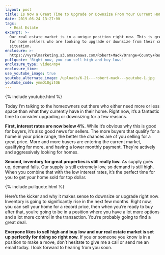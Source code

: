 ```yaml
---
layout: post
title: Is Now a Great Time to Upgrade or Downsize From Your Current Home?
date: 2019-06-24 13:27:00
tags:
  - Real Estate
excerpt: >-
  Our real estate market is in a unique position right now. This is great news
  for home sellers who are looking to upgrade or downsize from their current
  situation.
enclosure: >-
  https://vyralmarketing.s3.amazonaws.com/Robert+Mack/Orange+County+Real+Estate+Agent-+Is+Now+a+Great+Time+to+Upgrade+or+Downsize+From+Your+Current+Home_.mp4
pullquote: 'Right now, you can sell high and buy low.'
enclosure_type: video/mp4
enclosure_time:
use_youtube_image: true
youtube_alternate_image: /uploads/6-21---robert-mack---youtube-1.jpg
youtube_code: ymmO18gitQE
---
```


{% include youtube.html %}

Today I’m talking to the homeowners out there who either need more or less space than what they currently have in their home. Right now, it’s a fantastic time to consider upgrading or downsizing for a few reasons.

**First, interest rates are now below 4%.** While it’s obvious why this is good for buyers, it’s also good news for sellers. The more buyers that qualify for a home in your price range, the better the chances are of you selling for a great price. More and more buyers are entering the current market, qualifying for more, and having a lower monthly payment. They're actively and aggressively looking for homes.

**Second, inventory for great properties is still really low.** As supply goes up, demand falls. Our supply is still extremely low, so demand is still high. When you combine that with the low interest rates, it’s the perfect time for you to get your home sold for top dollar.

{% include pullquote.html %}

Here’s the kicker and why it makes sense to downsize or upgrade right now: Inventory is going to significantly rise in the next few months. Right now, you can sell your home for a record price, then when you’re ready to buy after that, you’re going to be in a position where you have a lot more options and a lot more control in the transaction. You’re probably going to find a great deal.

**Everyone likes to sell high and buy low and our real estate market is set up perfectly for doing so right now.** If you or someone you know is in a position to make a move, don’t hesitate to give me a call or send me an email today. I look forward to hearing from you soon.